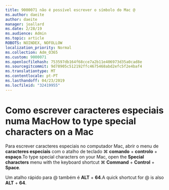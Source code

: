 ```yaml
---
title: 9000071 não é possível escrever o símbolo do Mac @
ms.author: daeite
author: daeite
manager: joallard
ms.date: 2/28/19
ms.audience: Admin
ms.topic: article
ROBOTS: NOINDEX, NOFOLLOW
localization_priority: Normal
ms.collection: Adm_O365
ms.custom: 9000071
ms.openlocfilehash: 753597db164f68cce7a2b11e406973d35a0cad8e
ms.sourcegitcommit: 9d78905c512192ffc4675468abd2efc5f2e4baf4
ms.translationtype: MT
ms.contentlocale: pt-PT
ms.lasthandoff: 04/23/2019
ms.locfileid: "32419955"
---
```

# <a name="how-to-type-special-characters-on-a-mac"></a><span data-ttu-id="f2877-102">Como escrever caracteres especiais numa Mac</span><span class="sxs-lookup"><span data-stu-id="f2877-102">How to type special characters on a Mac</span></span>

<span data-ttu-id="f2877-103">Para escrever caracteres especiais no computador Mac, abrir o menu de **caracteres especiais** com o atalho de teclado ⌘ **comando** + **controlo** + **espaço**.</span><span class="sxs-lookup"><span data-stu-id="f2877-103">To type special characters on your Mac, open the **Special characters** menu with the keyboard shortcut ⌘ **Command** + **Control** + **Space**.</span></span>

<span data-ttu-id="f2877-104">Um atalho rápido para @ também é **ALT** + **64**.</span><span class="sxs-lookup"><span data-stu-id="f2877-104">A quick shortcut for @ is also **ALT** + **64**.</span></span>